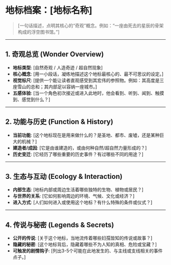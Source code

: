# 地标档案：[地标名称]

> [一句话描述，点明其核心的“奇观”概念。例如：“一座由死去的星辰的骨架构成的浮空图书馆。”]

---

## 1. 奇观总览 (Wonder Overview)
*   **地标类型**: [自然奇观 / 人造奇迹 / 超自然现象]
*   **核心概念**: [用一小段话，凝练地描述这个地标最核心的、最不可思议的设定。]
*   **视觉标尺**: [提供一个能让读者直观感受到其宏伟的参照物。例如：其高度是三座雪山的总和；其内部足以容纳一座城市。]
*   **五感体验**: [当一个角色初次接近或进入此地时，他会看到、听到、闻到、触摸到、感觉到什么？]

---

## 2. 功能与历史 (Function & History)
*   **当前功能**: [这个地标现在是用来做什么的？是圣地、都市、废墟，还是某种巨大的机械？]
*   **建造者/成因**: [它是由谁建造的，或由何种自然/超自然力量形成的？]
*   **历史变迁**: [它经历了哪些重要的历史事件？有过哪些不同的用途？]

---

## 3. 生态与互动 (Ecology & Interaction)
*   **内部生态**: [地标内部或周边生活着哪些独特的生物、植物或居民？]
*   **与世界的关系**: [它如何影响周边的环境、气候、文化或经济？]
*   **进入方式**: [人们如何进入或使用这个地标？有什么特殊的条件或仪式？]

---

## 4. 传说与秘密 (Legends & Secrets)
*   **公开的传说**: [关于这个地标，当地流传着哪些妇孺皆知的传说或故事？]
*   **隐藏的秘密**: [这个地标背后，隐藏着哪些不为人知的真相、危险或宝藏？]
*   **可触发的剧情钩子**: [列出3-5个可能在此地发生的、与主线或支线相关的事件点子。]